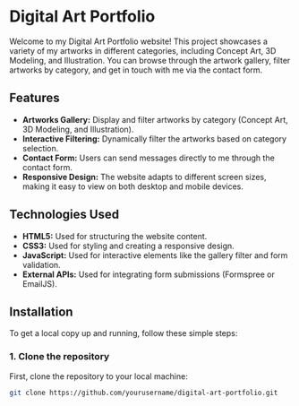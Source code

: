 # Digital Art Portfolio

Welcome to my Digital Art Portfolio website! This project showcases a variety of my artworks in different categories, including Concept Art, 3D Modeling, and Illustration. You can browse through the artwork gallery, filter artworks by category, and get in touch with me via the contact form.

## Features

- **Artworks Gallery:** Display and filter artworks by category (Concept Art, 3D Modeling, and Illustration).
- **Interactive Filtering:** Dynamically filter the artworks based on category selection.
- **Contact Form:** Users can send messages directly to me through the contact form.
- **Responsive Design:** The website adapts to different screen sizes, making it easy to view on both desktop and mobile devices.

## Technologies Used

- **HTML5:** Used for structuring the website content.
- **CSS3:** Used for styling and creating a responsive design.
- **JavaScript:** Used for interactive elements like the gallery filter and form validation.
- **External APIs:** Used for integrating form submissions (Formspree or EmailJS).
  
## Installation

To get a local copy up and running, follow these simple steps:

### 1. Clone the repository
First, clone the repository to your local machine:
```bash
git clone https://github.com/yourusername/digital-art-portfolio.git
